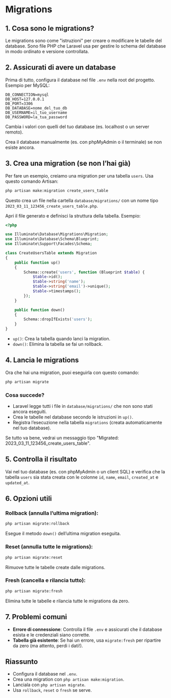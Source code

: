 # Migrations

## 1. Cosa sono le migrations?

Le migrations sono come "istruzioni" per creare o modificare le tabelle del database. Sono file PHP che Laravel usa per gestire lo schema del database in modo ordinato e versione controllata.

## 2. Assicurati di avere un database

Prima di tutto, configura il database nel file `.env` nella root del progetto. Esempio per MySQL:

```
DB_CONNECTION=mysql
DB_HOST=127.0.0.1
DB_PORT=3306
DB_DATABASE=nome_del_tuo_db
DB_USERNAME=il_tuo_username
DB_PASSWORD=la_tua_password
```

Cambia i valori con quelli del tuo database (es. localhost o un server remoto).

Crea il database manualmente (es. con phpMyAdmin o il terminale) se non esiste ancora.

## 3. Crea una migration (se non l’hai già)

Per fare un esempio, creiamo una migration per una tabella `users`. Usa questo comando Artisan:

```bash
php artisan make:migration create_users_table
```

Questo crea un file nella cartella `database/migrations/` con un nome tipo `2023_03_11_123456_create_users_table.php`.

Apri il file generato e definisci la struttura della tabella. Esempio:

```php
<?php

use Illuminate\Database\Migrations\Migration;
use Illuminate\Database\Schema\Blueprint;
use Illuminate\Support\Facades\Schema;

class CreateUsersTable extends Migration
{
    public function up()
    {
        Schema::create('users', function (Blueprint $table) {
            $table->id();
            $table->string('name');
            $table->string('email')->unique();
            $table->timestamps();
        });
    }

    public function down()
    {
        Schema::dropIfExists('users');
    }
}
```

-   `up()`: Crea la tabella quando lanci la migration.
-   `down()`: Elimina la tabella se fai un rollback.

## 4. Lancia le migrations

Ora che hai una migration, puoi eseguirla con questo comando:

```bash
php artisan migrate
```

### Cosa succede?

-   Laravel legge tutti i file in `database/migrations/` che non sono stati ancora eseguiti.
-   Crea le tabelle nel database secondo le istruzioni in `up()`.
-   Registra l’esecuzione nella tabella `migrations` (creata automaticamente nel tuo database).

Se tutto va bene, vedrai un messaggio tipo "Migrated: 2023_03_11_123456_create_users_table".

## 5. Controlla il risultato

Vai nel tuo database (es. con phpMyAdmin o un client SQL) e verifica che la tabella `users` sia stata creata con le colonne `id`, `name`, `email`, `created_at` e `updated_at`.

## 6. Opzioni utili

### Rollback (annulla l’ultima migration):

```bash
php artisan migrate:rollback
```

Esegue il metodo `down()` dell’ultima migration eseguita.

### Reset (annulla tutte le migrations):

```bash
php artisan migrate:reset
```

Rimuove tutte le tabelle create dalle migrations.

### Fresh (cancella e rilancia tutto):

```bash
php artisan migrate:fresh
```

Elimina tutte le tabelle e rilancia tutte le migrations da zero.

## 7. Problemi comuni

-   **Errore di connessione**: Controlla il file `.env` e assicurati che il database esista e le credenziali siano corrette.
-   **Tabella già esistente**: Se hai un errore, usa `migrate:fresh` per ripartire da zero (ma attento, perdi i dati!).

## Riassunto

-   Configura il database nel `.env`.
-   Crea una migration con `php artisan make:migration`.
-   Lanciala con `php artisan migrate`.
-   Usa `rollback`, `reset` o `fresh` se serve.
